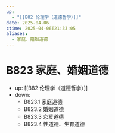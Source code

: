 ```yaml
---
up:
  - "[[B82 伦理学（道德哲学）]]"
date: 2025-04-06
ctime: 2025-04-06T21:33:05
aliases:
  - 家庭、婚姻道德
---
```


# B823 家庭、婚姻道德

- up: [[B82 伦理学（道德哲学）]]
- down:	
	- B823.1 家庭道德
	- B823.2 婚姻道德
	- B823.3 恋爱道德
	- B823.4 性道德、生育道德
	
